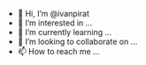 - 👋 Hi, I’m @ivanpirat
- 👀 I’m interested in ...
- 🌱 I’m currently learning ...
- 💞️ I’m looking to collaborate on ...
- 📫 How to reach me ...

<!---
ivanpirat/ivanpirat is a ✨ special ✨ repository because its `README.md` (this file) appears on your GitHub profile.
You can click the Preview link to take a look at your changes.
--->

